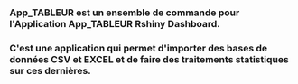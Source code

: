 ### App_TABLEUR est un ensemble de commande pour l'Application App_TABLEUR Rshiny Dashboard. 
### C'est une application qui permet d'importer des bases de données CSV et EXCEL et de faire des traitements statistiques sur ces dernières. 

